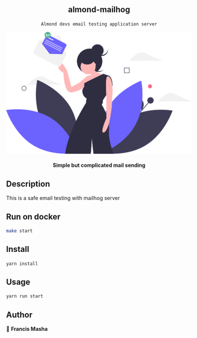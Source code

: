 <div align="center">

## almond-mailhog

</div>

<div align="center">

    Almond devs email testing application server

  [![Almond](./readme.svg)](https://almond-re-staging.herokuapp.com/)

  #### Simple but complicated mail sending

</div>

## Description
This is a safe email testing with mailhog server

## Run on docker

```sh
make start
```

## Install

```sh
yarn install
```

## Usage

```sh
yarn run start
```

## Author

👤 **Francis Masha**
